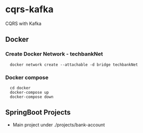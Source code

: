 # cqrs-kafka
CQRS with Kafka

## Docker
 
### Create Docker Network - techbankNet 
```
  docker network create --attachable -d bridge techbankNet
```

### Docker compose
```
  cd docker
  docker-compose up
  docker-compose down
```


## SpringBoot Projects

 - Main project under ./projects/bank-account
